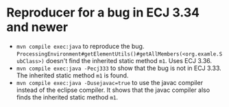 # Reproducer for a bug in ECJ 3.34 and newer

* `mvn compile exec:java` to reproduce the bug. `ProcessingEnvironment#getElementUtils()#getAllMembers(<org.examle.SubClass>)` doesn't find the inherited static method `m1`. Uses ECJ 3.36. 
* `mvn compile exec:java -Pecj333` to show that the bug is not in ECJ 3.33. The inherited static method `m1` is found.
* `mvn compile exec:java -Dusejavac=true` to use the javac compiler instead of the eclipse compiler. It shows that the javac compiler also finds the inherited static method `m1`. 